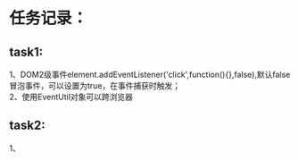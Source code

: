 任务记录：
====
task1:<br>
----
1、DOM2级事件element.addEventListener('click',function(){},false),默认false冒泡事件，可以设置为true，在事件捕获时触发；<br>
2、使用EventUtil对象可以跨浏览器<br>

task2:<br>
----
1、